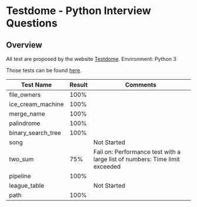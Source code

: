 # Testdome - Python Interview Questions

## Overview

All test are proposed by the website [Testdome](https://www.testdome.com/).
Environment: Python 3

Those tests can be found [here](https://www.testdome.com/d/python-interview-questions/9).



|Test Name          |Result|Comments|
|---                |---   |---     |
|file\_owners       |100%  |        |
|ice\_cream\_machine|100%  |        |
|merge\_name        |100%  |        |
|palindrome         |100%  |        |
|binary\_search\_tree|100% |        |
|song               |      |Not Started|
|two\_sum           |75%   |Fail on: Performance test with a large list of numbers: Time limit exceeded|
|pipeline           |100%  |        |
|league\_table      |      |Not Started|
|path               |100%  |        |
